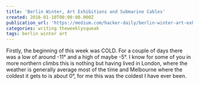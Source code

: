 ```yaml
---
title: 'Berlin Winter, Art Exhibitions and Submarine Cables'
created: 2016-01-10T00:00:00.000Z
publication_url: 'https://medium.com/hacker-daily/berlin-winter-art-exhibitions-and-submarine-cables-ff46933cf5af#.d7uzfox4s'
categories: writing theweeklysqueak
tags: berlin winter art
---
```


Firstly, the beginning of this week was COLD. For a couple of days there was a low of around -11° and a high of maybe -5°. I know for some of you in more northern climbs this is nothing but having lived in London, where the weather is generally average most of the time and Melbourne where the coldest it gets to is about 0°, for me this was the coldest I have ever been.
